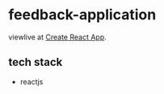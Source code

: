 # feedback-application

viewlive at [Create React App](https://github.com/facebook/create-react-app).

## tech stack

 - reactjs


